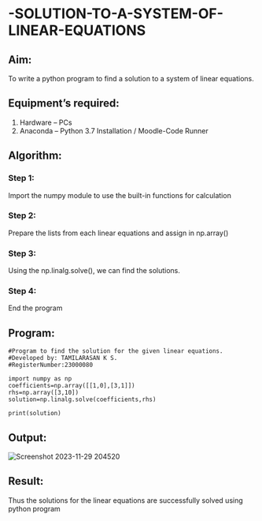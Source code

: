 # -SOLUTION-TO-A-SYSTEM-OF-LINEAR-EQUATIONS
## Aim:
To write a python program to find a solution to a system of linear equations.
## Equipment’s required:
1. 	Hardware – PCs
2. 	Anaconda – Python 3.7 Installation / Moodle-Code Runner
## Algorithm:
### Step 1: 
Import the numpy module to use the built-in functions for calculation
### Step 2: 
Prepare the lists from each linear equations and assign in np.array()
### Step 3: 
Using the np.linalg.solve(), we can find the solutions.
### Step 4: 
End the program
## Program:
```
#Program to find the solution for the given linear equations.
#Developed by: TAMILARASAN K S.
#RegisterNumber:23000080

import numpy as np
coefficients=np.array([[1,0],[3,1]])
rhs=np.array([3,10])
solution=np.linalg.solve(coefficients,rhs)

print(solution)
```
## Output:
![Screenshot 2023-11-29 204520](https://github.com/KSTamilarasan17/-SOLUTION-TO-A-SYSTEM-OF-LINEAR-EQUATIONS/assets/138849236/2cbcbd20-49c5-40e5-9e55-9ab47b1d2bbf)

## Result: 
Thus the solutions for the linear equations are successfully solved using python program

